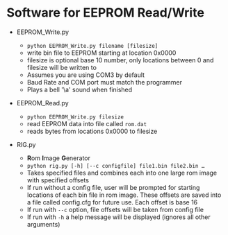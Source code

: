 # Software for EEPROM Read/Write* EEPROM_Write.py	* `python EEPROM_Write.py filename [filesize]`	* write bin file to EEPROM starting at location 0x0000	* filesize is optional base 10 number, only locations between 0 and filesize will be written to	* Assumes you are using COM3 by default	* Baud Rate and COM port must match the programmer	* Plays a bell '\a' sound when finished* EEPROM_Read.py	* `python EEPROM_Write.py filesize`	* read EEPROM data into file called `rom.dat`	* reads bytes from locations 0x0000  to filesize* RIG.py	* **R**om **I**mage **G**enerator	* `python rig.py [-h] [--c configfile] file1.bin file2.bin …`	* Takes specified files and combines each into one large rom image with specified offsets	* If run without a config file, user will be prompted for starting locations of each bin file in rom image.  These offsets are saved into a file called config.cfg for future use.  Each offset is base 16	* If run with `--c` option, file offsets will be taken from config file	* If run with `-h` a help message will be displayed (ignores all other arguments)